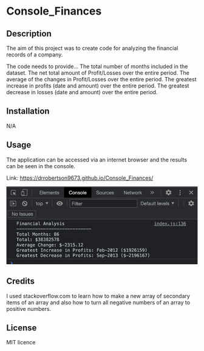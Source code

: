 # Console_Finances

## Description
The aim of this project was to create code for analyzing the financial records of a company.

The code needs to provide...
The total number of months included in the dataset.
The net total amount of Profit/Losses over the entire period.
The average of the changes in Profit/Losses over the entire period.
The greatest increase in profits (date and amount) over the entire period.
The greatest decrease in losses (date and amount) over the entire period.

## Installation

N/A

## Usage

The application can be accessed via an internet browser and the results can be seen in the console.

Link: https://drrobertson9673.github.io/Console_Finances/

![screenshot of the website on large viewport](Images/Screenshot.png)

## Credits

I used stackoverflow.com to learn how to make a new array of secondary items of an array and also how to turn all negative numbers of an array to positive numbers.

## License

MIT licence